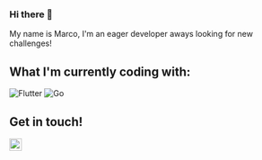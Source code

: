 ### Hi there 👋

My name is Marco, I'm an eager developer aways looking for new challenges!

## What I'm currently coding with:
<p>
  <img alt="Flutter" src="https://img.shields.io/badge/Flutter-02569B?style=for-the-badge&logo=flutter&logoColor=white" onclick="return false;" />
  <img alt="Go" src="https://img.shields.io/badge/Go-00ADD8?style=for-the-badge&logo=go&logoColor=white" onclick="return false;" />
</p>

## Get in touch!

<a href="https://www.linkedin.com/in/maandrade91/">
  <img align="left" alt="Marco's LinkedIN" width="22px" src="https://raw.githubusercontent.com/peterthehan/peterthehan/master/assets/linkedin.svg" />
</a>

<!--
**MA-Andrade/MA-Andrade** is a ✨ _special_ ✨ repository because its `README.md` (this file) appears on your GitHub profile.

Here are some ideas to get you started:

- 🔭 I’m currently working on ...
- 🌱 I’m currently learning ...
- 👯 I’m looking to collaborate on ...
- 🤔 I’m looking for help with ...
- 💬 Ask me about ...
- 📫 How to reach me: ...
- 😄 Pronouns: ...
- ⚡ Fun fact: ...
-->
